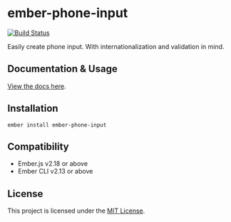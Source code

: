 # ember-phone-input

[![Build Status](https://img.shields.io/travis/qonto/ember-phone-input.svg?style=flat-square)](https://travis-ci.com/qonto/ember-phone-input)

Easily create phone input. With internationalization and validation in mind.

## Documentation & Usage

[View the docs here](https://qonto.github.io/ember-phone-input/versions/master).

## Installation

```
ember install ember-phone-input
```

## Compatibility

- Ember.js v2.18 or above
- Ember CLI v2.13 or above

## License

This project is licensed under the [MIT License](LICENSE.md).
